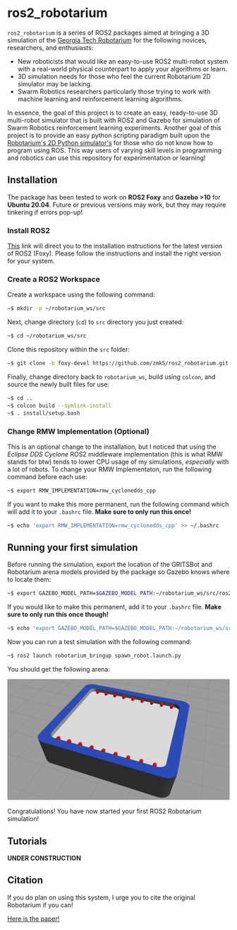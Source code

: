 # ros2_robotarium

`ros2_robotarium` is a series of ROS2 packages aimed at bringing a 3D simulation of the [Georgia Tech Robotarium](https://www.robotarium.gatech.edu/) for the following novices, researchers, and enthusiasts:

* New roboticists that would like an easy-to-use ROS2 multi-robot system with a real-world physical counterpart to apply your algorithms or learn.
* 3D simulation needs for those who feel the current Robotarium 2D simulator may be lacking.
* Swarm Robotics researchers particularly those trying to work with machine learning and reinforcement learning algorithms.

In essence, the goal of this project is to create an easy, ready-to-use 3D multi-robot simulator that is built with ROS2 and Gazebo for simulation of Swarm Robotics reinforcement learning experiments. Another goal of this project is to provide an easy python scripting paradigm built upon the [Robotarium's 2D Python simulator's](https://github.com/robotarium/robotarium_python_simulator) for those who do not know how to program using ROS. This way users of varying skill levels in programming and robotics can use this repository for experimentation or learning!

## Installation

The package has been tested to work on **ROS2 Foxy** and **Gazebo >10** for **Ubuntu 20.04**. Future or previous versions may work, but they may require tinkering if errors pop-up!

### Install ROS2

[This](https://index.ros.org/doc/ros2/Installation/Foxy/) link will direct you to the installation instructions for the latest version of ROS2 (Foxy). Please follow the instructions and install the right version for your system.

### Create a ROS2 Workspace

Create a workspace using the following command:

```bash
~$ mkdir -p ~/robotarium_ws/src
```

Next, change directory (`cd`) to `src` directory you just created:

```bash
~$ cd ~/robotarium_ws/src
```

Clone this repository within the `src` folder:

```bash
~$ git clone -b foxy-devel https://github.com/zmk5/ros2_robotarium.git
```

Finally, change directory back to `robotarium_ws`, build using `colcon`, and source the newly built files for use:

```bash
~$ cd ..
~$ colcon build --symlink-install
~$ . install/setup.bash
```

### Change RMW Implementation (Optional)

This is an optional change to the installation, but I noticed that using the *Eclipse DDS Cyclone* ROS2 middleware implementation (this is what RMW stands for btw) tends to lower CPU usage of my simulations, *especially* with a lot of robots. To change your RMW Implementaton, run the following command before each use:

```bash
~$ export RMW_IMPLEMENTATION=rmw_cyclonedds_cpp
```

If you want to make this more permanent, run the following command which will add it to your `.bashrc` file. **Make sure to only run this once!**

```bash
~$ echo 'export RMW_IMPLEMENTATION=rmw_cyclonedds_cpp' >> ~/.bashrc
```

## Running your first simulation

Before running the simulation, export the location of the GRITSBot and Robotarium arena models provided by the package so Gazebo knows where to locate them:

```bash
~$ export GAZEBO_MODEL_PATH=$GAZEBO_MODEL_PATH:~/robotarium_ws/src/ros2_robotarium/robotarium_gazebo/models
```

If you would like to make this permanent, add it to your `.bashrc` file. **Make sure to only run this once though!**

```bash
~$ echo 'export GAZEBO_MODEL_PATH=$GAZEBO_MODEL_PATH:~/robotarium_ws/src/ros2_robotarium/robotarium_gazebo/models' >> ~/.bashrc
```

Now you can run a test simulation with the following command:

```bash
~$ ros2 launch robotarium_bringup spawn_robot.launch.py
```

You should get the following arena:

![You're first ROS2 Robotarium simulation!](robotarium_docs/images/first_sim.jpg)

Congratulations! You have now started your first ROS2 Robotarium simulation!


## Tutorials

**UNDER CONSTRUCTION**

## Citation

If you do plan on using this system, I urge you to cite the original Robotarium if you can!

[Here is the paper!](https://liwanggt.github.io/files/Robotarium_CSM_Impact.pdf)
